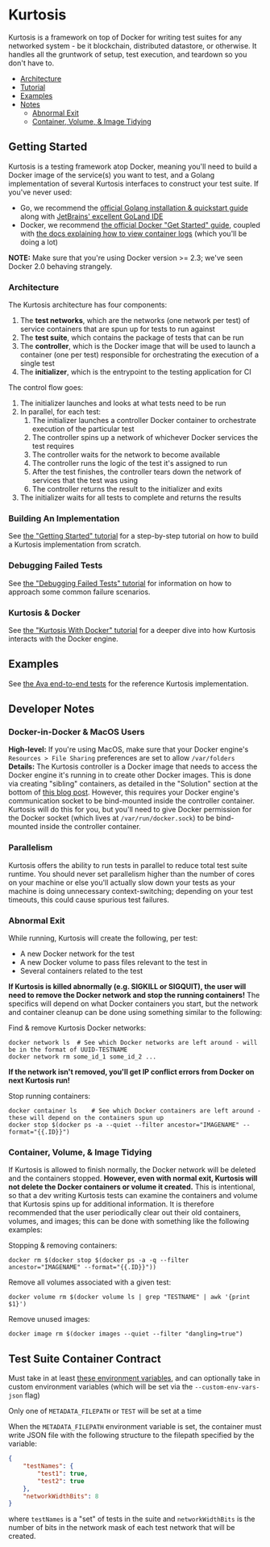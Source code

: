 Kurtosis
========
Kurtosis is a framework on top of Docker for writing test suites for any networked system - be it blockchain, distributed datastore, or otherwise. It handles all the gruntwork of setup, test execution, and teardown so you don't have to.

* [Architecture](#architecture)
* [Tutorial](#tutorial)
* [Examples](#examples)
* [Notes](#notes)
    * [Abnormal Exit](#abnormal-exit)
    * [Container, Volume, &amp; Image Tidying](#container-volume--image-tidying)

Getting Started
---------------
Kurtosis is a testing framework atop Docker, meaning you'll need to build a Docker image of the service(s) you want to test, and a Golang implementation of several Kurtosis interfaces to construct your test suite. If you've never used:
* Go, we recommend the [official Golang installation & quickstart guide](https://golang.org/doc/install) along with [JetBrains' excellent GoLand IDE](https://www.jetbrains.com/go/)
* Docker, we recommend [the official Docker "Get Started" guide](https://docs.docker.com/get-started/), coupled with [the docs explaining how to view container logs](https://docs.docker.com/config/containers/logging/) (which you'll be doing a lot)

**NOTE:** Make sure that you're using Docker version >= 2.3; we've seen Docker 2.0 behaving strangely.

### Architecture
The Kurtosis architecture has four components:

1. The **test networks**, which are the networks (one network per test) of service containers that are spun up for tests to run against
1. The **test suite**, which contains the package of tests that can be run
1. The **controller**, which is the Docker image that will be used to launch a container (one per test) responsible for orchestrating the execution of a single test
1. The **initializer**, which is the entrypoint to the testing application for CI

The control flow goes:

1. The initializer launches and looks at what tests need to be run
1. In parallel, for each test:
    1. The initializer launches a controller Docker container to orchestrate execution of the particular test
    1. The controller spins up a network of whichever Docker services the test requires
    1. The controller waits for the network to become available
    1. The controller runs the logic of the test it's assigned to run
    1. After the test finishes, the controller tears down the network of services that the test was using
    1. The controller returns the result to the initializer and exits
1. The initializer waits for all tests to complete and returns the results

### Building An Implementation
See [the "Getting Started" tutorial](./tutorials/getting-started.md) for a step-by-step tutorial on how to build a Kurtosis implementation from scratch.

### Debugging Failed Tests
See [the "Debugging Failed Tests" tutorial](./tutorials/debugging-failed-tests.md) for information on how to approach some common failure scenarios.

### Kurtosis & Docker
See [the "Kurtosis With Docker" tutorial](./tutorials/kurtosis-with-docker.md) for a deeper dive into how Kurtosis interacts with the Docker engine.

Examples
--------
See [the Ava end-to-end tests](https://github.com/kurtosis-tech/ava-e2e-tests) for the reference Kurtosis implementation.

Developer Notes
---------------
### Docker-in-Docker & MacOS Users
**High-level:** If you're using MacOS, make sure that your Docker engine's `Resources > File Sharing` preferences are set to allow `/var/folders`
**Details:** The Kurtosis controller is a Docker image that needs to access the Docker engine it's running in to create other Docker images. This is done via creating "sibling" containers, as detailed in the "Solution" section at the bottom of [this blog post](https://jpetazzo.github.io/2015/09/03/do-not-use-docker-in-docker-for-ci/). However, this requires your Docker engine's communication socket to be bind-mounted inside the controller container. Kurtosis will do this for you, but you'll need to give Docker permission for the Docker socket (which lives at `/var/run/docker.sock`) to be bind-mounted inside the controller container.

### Parallelism
Kurtosis offers the ability to run tests in parallel to reduce total test suite runtime. You should never set parallelism higher than the number of cores on your machine or else you'll actually slow down your tests as your machine is doing unnecessary context-switching; depending on your test timeouts, this could cause spurious test failures.

### Abnormal Exit
While running, Kurtosis will create the following, per test:
* A new Docker network for the test
* A new Docker volume to pass files relevant to the test in
* Several containers related to the test

**If Kurtosis is killed abnormally (e.g. SIGKILL or SIGQUIT), the user will need to remove the Docker network and stop the running containers!** The specifics will depend on what Docker containers you start, but the network and container cleanup can be done using something similar to the following:

Find & remove Kurtosis Docker networks:
```
docker network ls  # See which Docker networks are left around - will be in the format of UUID-TESTNAME
docker network rm some_id_1 some_id_2 ...
```

**If the network isn't removed, you'll get IP conflict errors from Docker on next Kurtosis run!**

Stop running containers:
```
docker container ls    # See which Docker containers are left around - these will depend on the containers spun up
docker stop $(docker ps -a --quiet --filter ancestor="IMAGENAME" --format="{{.ID}}")
```

### Container, Volume, & Image Tidying
If Kurtosis is allowed to finish normally, the Docker network will be deleted and the containers stopped. **However, even with normal exit, Kurtosis will not delete the Docker containers or volume it created.** This is intentional, so that a dev writing Kurtosis tests can examine the containers and volume that Kurtosis spins up for additional information. It is therefore recommended that the user periodically clear out their old containers, volumes, and images; this can be done with something like the following examples:

Stopping & removing containers:
```
docker rm $(docker stop $(docker ps -a -q --filter ancestor="IMAGENAME" --format="{{.ID}}"))
```

Remove all volumes associated with a given test:
```
docker volume rm $(docker volume ls | grep "TESTNAME" | awk '{print $1}')
```

Remove unused images:
```
docker image rm $(docker images --quiet --filter "dangling=true")
```

Test Suite Container Contract
-----------------------------
Must take in at least [these environment variables](https://github.com/kurtosis-tech/kurtosis-core/blob/develop/initializer/test_suite_env_vars/test_suite_env_vars.go ), and can optionally take in custom environment variables (which will be set via the `--custom-env-vars-json` flag)

Only one of `METADATA_FILEPATH` or `TEST` will be set at a time

When the `METADATA_FILEPATH` environment variable is set, the container must write JSON file with the following structure to the filepath specified by the variable:
```json
{
    "testNames": {
        "test1": true,
        "test2": true
    },
    "networkWidthBits": 8
}
```
where `testNames` is a "set" of tests in the suite and `networkWidthBits` is the number of bits in the network mask of each test network that will be created.

